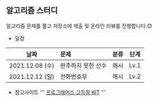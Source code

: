 ## 알고리즘 스터디 


알고리즘 문제를 풀고 저장소에 제출 및 온라인 리뷰를 진행합니다.😊




* 일정

| 날짜 | 문제 | 분류 | 단계 | 
|---|:--------|-----|------|
|2021.12.08 (수) | 완주하지 못한 선수 | 해시 | Lv.1 |  
|2021.12.12 (일) | 전화번호부 | 해시 | Lv.2 | 






* 참고사이트 
'''
[프로그래머스 고득점 KIT](https://programmers.co.kr/learn/challenges)
'''




